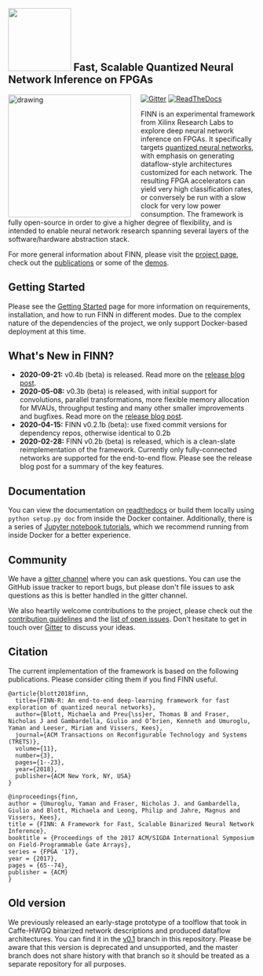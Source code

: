 ## <img src=https://raw.githubusercontent.com/Xilinx/finn/master/docs/img/finn-logo.png width=128/> Fast, Scalable Quantized Neural Network Inference on FPGAs



<img align="left" src="https://raw.githubusercontent.com/Xilinx/finn/master/docs/img/finn-stack.png" alt="drawing" style="margin-right: 20px" width="250"/>

[![Gitter](https://badges.gitter.im/xilinx-finn/community.svg)](https://gitter.im/xilinx-finn/community?utm_source=badge&utm_medium=badge&utm_campaign=pr-badge)
[![ReadTheDocs](https://readthedocs.org/projects/finn/badge/?version=latest&style=plastic)](http://finn.readthedocs.io/)

FINN is an experimental framework from Xilinx Research Labs to explore deep neural network
inference on FPGAs.
It specifically targets <a href="https://github.com/maltanar/qnn-inference-examples" target="_blank">quantized neural
networks</a>, with emphasis on
generating dataflow-style architectures customized for each network.
The resulting FPGA accelerators can yield very high classification rates, or conversely be run with a slow clock for very low power consumption.
The framework is fully open-source in order to give a higher degree of flexibility, and is intended to enable neural network research spanning several layers of the software/hardware abstraction stack.

For more general information about FINN, please visit the [project page](https://xilinx.github.io/finn/), check out the [publications](https://xilinx.github.io/finn/publications) or some of the [demos](https://xilinx.github.io/finn/demos).

## Getting Started

Please see the [Getting Started](https://finn.readthedocs.io/en/latest/getting_started.html) page for more information on requirements, installation, and how to run FINN in different modes. Due to the complex nature of the dependencies of the project, we only support Docker-based deployment at this time.

## What's New in FINN?

* **2020-09-21:** v0.4b (beta) is released. Read more on the <a href="https://xilinx.github.io/finn/2020/09/21/finn-v04b-beta-is-released.html">release blog post</a>.
* **2020-05-08:** v0.3b (beta) is released, with initial support for convolutions, parallel transformations, more flexible memory allocation for MVAUs, throughput testing and many other smaller improvements and bugfixes. Read more on the <a href="https://xilinx.github.io/finn/2020/05/08/finn-v03b-beta-is-released.html">release blog post</a>.
* **2020-04-15:** FINN v0.2.1b (beta): use fixed commit versions for dependency repos, otherwise identical to 0.2b
* **2020-02-28:** FINN v0.2b (beta) is released, which is a clean-slate reimplementation of the framework. Currently only fully-connected networks are supported for the end-to-end flow. Please see the release blog post for a summary of the key features.

## Documentation

You can view the documentation on [readthedocs](https://finn.readthedocs.io) or build them locally using `python setup.py doc` from inside the Docker container. Additionally, there is a series of [Jupyter notebook tutorials](https://github.com/Xilinx/finn/tree/master/notebooks), which we recommend running from inside Docker for a better experience.

## Community

We have a [gitter channel](https://gitter.im/xilinx-finn/community) where you can ask questions. You can use the GitHub issue tracker to report bugs, but please don't file issues to ask questions as this is better handled in the gitter channel.

We also heartily welcome contributions to the project, please check out the [contribution guidelines](CONTRIBUTING.md) and the [list of open issues](https://github.com/Xilinx/finn/issues). Don't hesitate to get in touch over [Gitter](https://gitter.im/xilinx-finn/community) to discuss your ideas.

## Citation

The current implementation of the framework is based on the following publications. Please consider citing them if you find FINN useful.

    @article{blott2018finn,
      title={FINN-R: An end-to-end deep-learning framework for fast exploration of quantized neural networks},
      author={Blott, Michaela and Preu{\ss}er, Thomas B and Fraser, Nicholas J and Gambardella, Giulio and O’brien, Kenneth and Umuroglu, Yaman and Leeser, Miriam and Vissers, Kees},
      journal={ACM Transactions on Reconfigurable Technology and Systems (TRETS)},
      volume={11},
      number={3},
      pages={1--23},
      year={2018},
      publisher={ACM New York, NY, USA}
    }

    @inproceedings{finn,
    author = {Umuroglu, Yaman and Fraser, Nicholas J. and Gambardella, Giulio and Blott, Michaela and Leong, Philip and Jahre, Magnus and Vissers, Kees},
    title = {FINN: A Framework for Fast, Scalable Binarized Neural Network Inference},
    booktitle = {Proceedings of the 2017 ACM/SIGDA International Symposium on Field-Programmable Gate Arrays},
    series = {FPGA '17},
    year = {2017},
    pages = {65--74},
    publisher = {ACM}
    }

## Old version

We previously released an early-stage prototype of a toolflow that took in Caffe-HWGQ binarized network descriptions and produced dataflow architectures. You can find it in the [v0.1](https://github.com/Xilinx/finn/tree/v0.1) branch in this repository.
Please be aware that this version is deprecated and unsupported, and the master branch does not share history with that branch so it should be treated as a separate repository for all purposes.

